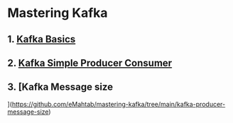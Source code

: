 # Mastering Kafka


## 1. [Kafka Basics](https://github.com/eMahtab/mastering-kafka/tree/main/kafka-basics) 

## 2. [Kafka Simple Producer Consumer](https://github.com/eMahtab/mastering-kafka/tree/main/simple-producer-consumer)

## 3. [Kafka Message size
](https://github.com/eMahtab/mastering-kafka/tree/main/kafka-producer-message-size)
